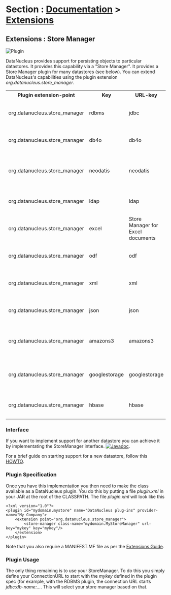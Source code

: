 <head><title>Extensions : Store Manager</title></head>

# Section : [Documentation](../index.html) > [Extensions](index.html)

## Extensions : Store Manager
![Plugin](../../images/nucleus_plugin.gif)

DataNucleus provides support for persisting objects to particular datastores. It provides this capability via a "Store Manager". 
It provides a Store Manager plugin for many datastores (see below). You can extend DataNucleus's capabilities using the plugin extension 
*org.datanucleus.store_manager*.

<table>
    <tr>
        <th>Plugin extension-point</th>
        <th>Key</th>
        <th>URL-key</th>
        <th>Description</th>
        <th width="80">Location</th>
    </tr>
    <tr>
        <td>org.datanucleus.store_manager</td>
        <td>rdbms</td>
        <td>jdbc</td>
        <td>Store Manager for RDBMS datastores</td>
        <td>datanucleus-rdbms</td>
    </tr>
    <tr>
        <td>org.datanucleus.store_manager</td>
        <td>db4o</td>
        <td>db4o</td>
        <td>Store Manager for DB4O datastore</td>
        <td>datanucleus-db4o</td>
    </tr>
    <tr>
        <td>org.datanucleus.store_manager</td>
        <td>neodatis</td>
        <td>neodatis</td>
        <td>Store Manager for NeoDatis datastores</td>
        <td>datanucleus-neodatis</td>
    </tr>
    <tr>
        <td>org.datanucleus.store_manager</td>
        <td>ldap</td>
        <td>ldap</td>
        <td>Store Manager for LDAP datastores</td>
        <td>datanucleus-ldap</td>
    </tr>
    <tr>
        <td>org.datanucleus.store_manager</td>
        <td>excel</td>
        <td>Store Manager for Excel documents</td>
        <td>excel</td>
        <td>datanucleus-excel</td>
    </tr>
    <tr>
        <td>org.datanucleus.store_manager</td>
        <td>odf</td>
        <td>odf</td>
        <td>Store Manager for ODF datastores</td>
        <td>datanucleus-odf</td>
    </tr>
    <tr>
        <td>org.datanucleus.store_manager</td>
        <td>xml</td>
        <td>xml</td>
        <td>Store Manager for XML datastores</td>
        <td>datanucleus-xml</td>
    </tr>
    <tr>
        <td>org.datanucleus.store_manager</td>
        <td>json</td>
        <td>json</td>
        <td>Store Manager for JSON datastores</td>
        <td>datanucleus-json</td>
    </tr>
    <tr>
        <td>org.datanucleus.store_manager</td>
        <td>amazons3</td>
        <td>amazons3</td>
        <td>Store Manager for Amazon S3 datastore</td>
        <td>datanucleus-json</td>
    </tr>
    <tr>
        <td>org.datanucleus.store_manager</td>
        <td>googlestorage</td>
        <td>googlestorage</td>
        <td>Store Manager for Google Storage datastore</td>
        <td>datanucleus-json</td>
    </tr>                
    <tr>
        <td>org.datanucleus.store_manager</td>
        <td>hbase</td>
        <td>hbase</td>
        <td>Store Manager for HBase datastores</td>
        <td>datanucleus-hbase</td>
    </tr>
</table>

### Interface

If you want to implement support for another datastore you can achieve it by implementating the StoreManager interface.
[![Javadoc](../../images/javadoc.gif)](http://www.datanucleus.org/javadocs/core/latest/org/datanucleus/store/StoreManager.html).

For a brief guide on starting support for a new datastore, follow this
[HOWTO](../development/new_store_plugin_howto.html).

### Plugin Specification

Once you have this implementation you then need to make the class available as a DataNucleus plugin. You do this by putting a file 
_plugin.xml_ in your JAR at the root of the CLASSPATH. The file _plugin.xml_ will look like this

	<?xml version="1.0"?>
	<plugin id="mydomain.mystore" name="DataNucleus plug-ins" provider-name="My Company">
    	<extension point="org.datanucleus.store_manager">
        	<store-manager class-name="mydomain.MyStoreManager" url-key="mykey" key="mykey"/>
    	</extension>
	</plugin>

Note that you also require a MANIFEST.MF file as per the [Extensions Guide](index.html).

### Plugin Usage

The only thing remaining is to use your StoreManager. To do this you simply define your ConnectionURL to start with the _mykey_ defined in the plugin spec 
(for example, with the RDBMS plugin, the connection URL starts _jdbc:db-name:..._. This will select your store manager based on that.
